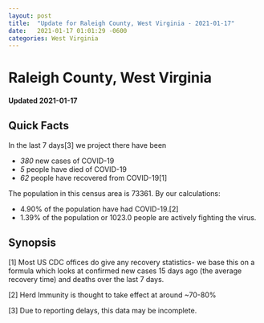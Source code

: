 ```yaml
---
layout: post
title:  "Update for Raleigh County, West Virginia - 2021-01-17"
date:   2021-01-17 01:01:29 -0600
categories: West Virginia
---
```


# Raleigh County, West Virginia
#### Updated 2021-01-17

## Quick Facts

In the last 7 days[3] we project there have been
- *380* new cases of COVID-19
- *5* people have died of COVID-19
- *62* people have recovered from COVID-19[1]

The population in this census area is 73361. By our calculations:
- 4.90% of the population have had COVID-19.[2]
- 1.39% of the population or 1023.0 people are actively fighting the virus.

## Synopsis




[1] Most US CDC offices do give any recovery statistics- we base this on a formula which looks at confirmed new cases
15 days ago (the average recovery time) and deaths over the last 7 days.

[2] Herd Immunity is thought to take effect at around ~70-80%

[3] Due to reporting delays, this data may be incomplete.
 
    